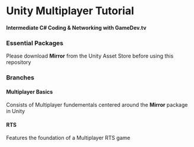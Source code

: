 # Unity Multiplayer Tutorial
#### Intermediate C# Coding & Networking with GameDev.tv

### Essential Packages
Please download <strong>Mirror</strong> from the Unity Asset Store before using this repository

### Branches

#### Multiplayer Basics
Consists of Multiplayer fundementals centered around the <strong>Mirror</strong> package in Unity

#### RTS
Features the foundation of a Multiplayer RTS game
